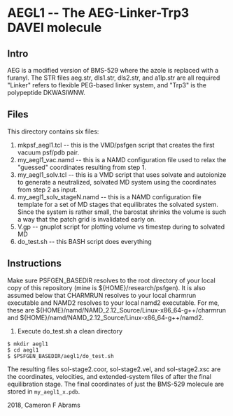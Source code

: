 # AEGL1 -- The AEG-Linker-Trp3 DAVEI molecule

## Intro
AEG is a modified version of BMS-529 where the azole is replaced with a furanyl.  The STR files aeg.str, dls1.str, dls2.str, and a1lp.str are all required
"Linker" refers to flexible PEG-based linker system, and "Trp3" is the polypeptide DKWASIWNW.
## Files

This directory contains six files:
1. mkpsf_aegl1.tcl -- this is the VMD/psfgen script that creates the first vacuum psf/pdb pair.
2. my_aegl1_vac.namd -- this is a NAMD configuration file used to relax the "guessed" coordinates resulting from step 1.
3. my_aegl1_solv.tcl -- this is a VMD script that uses solvate and autoionize to generate a neutralized, solvated MD system using the coordinates from step 2 as input.
4. my_aegl1_solv_stageN.namd -- this is a NAMD configuration file template for a set of MD stages that equilibrates the solvated system.  Since the system is rather small, the barostat shrinks the volume is such a way that the patch grid is invalidated early on.
5. V.gp -- gnuplot script for plotting volume vs timestep during to solvated MD
6. do_test.sh -- this BASH script does everything

## Instructions

Make sure PSFGEN_BASEDIR resolves to the root directory of your local copy of this repository (mine is ${HOME}/research/psfgen).  It is also assumed below that CHARMRUN resolves to your local charmrun executable and NAMD2 resolves to your local namd2 executable.  For me, these are ${HOME}/namd/NAMD_2.12_Source/Linux-x86_64-g++/charmrun and ${HOME}/namd/NAMD_2.12_Source/Linux-x86_64-g++/namd2.

1. Execute do_test.sh a clean directory

```
$ mkdir aegl1
$ cd aegl1
$ $PSFGEN_BASEDIR/aegl1/do_test.sh
```

The resulting files sol-stage2.coor, sol-stage2.vel, and sol-stage2.xsc are the coordinates, velocities, and extended-system files of after the final equilibration stage.  The final coordinates of just the BMS-529 molecule are stored in `my_aegl1_x.pdb`.


2018, Cameron F Abrams
